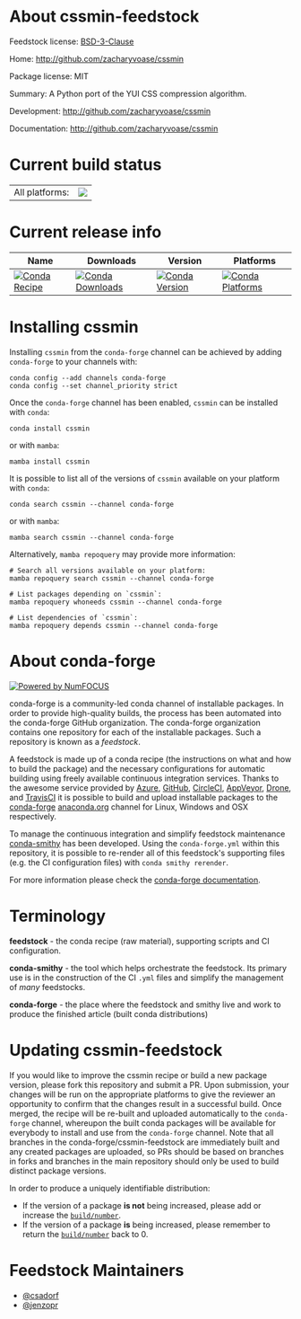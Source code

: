 About cssmin-feedstock
======================

Feedstock license: [BSD-3-Clause](https://github.com/conda-forge/cssmin-feedstock/blob/main/LICENSE.txt)

Home: http://github.com/zacharyvoase/cssmin

Package license: MIT

Summary: A Python port of the YUI CSS compression algorithm.

Development: http://github.com/zacharyvoase/cssmin

Documentation: http://github.com/zacharyvoase/cssmin

Current build status
====================


<table><tr><td>All platforms:</td>
    <td>
      <a href="https://dev.azure.com/conda-forge/feedstock-builds/_build/latest?definitionId=5056&branchName=main">
        <img src="https://dev.azure.com/conda-forge/feedstock-builds/_apis/build/status/cssmin-feedstock?branchName=main">
      </a>
    </td>
  </tr>
</table>

Current release info
====================

| Name | Downloads | Version | Platforms |
| --- | --- | --- | --- |
| [![Conda Recipe](https://img.shields.io/badge/recipe-cssmin-green.svg)](https://anaconda.org/conda-forge/cssmin) | [![Conda Downloads](https://img.shields.io/conda/dn/conda-forge/cssmin.svg)](https://anaconda.org/conda-forge/cssmin) | [![Conda Version](https://img.shields.io/conda/vn/conda-forge/cssmin.svg)](https://anaconda.org/conda-forge/cssmin) | [![Conda Platforms](https://img.shields.io/conda/pn/conda-forge/cssmin.svg)](https://anaconda.org/conda-forge/cssmin) |

Installing cssmin
=================

Installing `cssmin` from the `conda-forge` channel can be achieved by adding `conda-forge` to your channels with:

```
conda config --add channels conda-forge
conda config --set channel_priority strict
```

Once the `conda-forge` channel has been enabled, `cssmin` can be installed with `conda`:

```
conda install cssmin
```

or with `mamba`:

```
mamba install cssmin
```

It is possible to list all of the versions of `cssmin` available on your platform with `conda`:

```
conda search cssmin --channel conda-forge
```

or with `mamba`:

```
mamba search cssmin --channel conda-forge
```

Alternatively, `mamba repoquery` may provide more information:

```
# Search all versions available on your platform:
mamba repoquery search cssmin --channel conda-forge

# List packages depending on `cssmin`:
mamba repoquery whoneeds cssmin --channel conda-forge

# List dependencies of `cssmin`:
mamba repoquery depends cssmin --channel conda-forge
```


About conda-forge
=================

[![Powered by
NumFOCUS](https://img.shields.io/badge/powered%20by-NumFOCUS-orange.svg?style=flat&colorA=E1523D&colorB=007D8A)](https://numfocus.org)

conda-forge is a community-led conda channel of installable packages.
In order to provide high-quality builds, the process has been automated into the
conda-forge GitHub organization. The conda-forge organization contains one repository
for each of the installable packages. Such a repository is known as a *feedstock*.

A feedstock is made up of a conda recipe (the instructions on what and how to build
the package) and the necessary configurations for automatic building using freely
available continuous integration services. Thanks to the awesome service provided by
[Azure](https://azure.microsoft.com/en-us/services/devops/), [GitHub](https://github.com/),
[CircleCI](https://circleci.com/), [AppVeyor](https://www.appveyor.com/),
[Drone](https://cloud.drone.io/welcome), and [TravisCI](https://travis-ci.com/)
it is possible to build and upload installable packages to the
[conda-forge](https://anaconda.org/conda-forge) [anaconda.org](https://anaconda.org/)
channel for Linux, Windows and OSX respectively.

To manage the continuous integration and simplify feedstock maintenance
[conda-smithy](https://github.com/conda-forge/conda-smithy) has been developed.
Using the ``conda-forge.yml`` within this repository, it is possible to re-render all of
this feedstock's supporting files (e.g. the CI configuration files) with ``conda smithy rerender``.

For more information please check the [conda-forge documentation](https://conda-forge.org/docs/).

Terminology
===========

**feedstock** - the conda recipe (raw material), supporting scripts and CI configuration.

**conda-smithy** - the tool which helps orchestrate the feedstock.
                   Its primary use is in the construction of the CI ``.yml`` files
                   and simplify the management of *many* feedstocks.

**conda-forge** - the place where the feedstock and smithy live and work to
                  produce the finished article (built conda distributions)


Updating cssmin-feedstock
=========================

If you would like to improve the cssmin recipe or build a new
package version, please fork this repository and submit a PR. Upon submission,
your changes will be run on the appropriate platforms to give the reviewer an
opportunity to confirm that the changes result in a successful build. Once
merged, the recipe will be re-built and uploaded automatically to the
`conda-forge` channel, whereupon the built conda packages will be available for
everybody to install and use from the `conda-forge` channel.
Note that all branches in the conda-forge/cssmin-feedstock are
immediately built and any created packages are uploaded, so PRs should be based
on branches in forks and branches in the main repository should only be used to
build distinct package versions.

In order to produce a uniquely identifiable distribution:
 * If the version of a package **is not** being increased, please add or increase
   the [``build/number``](https://docs.conda.io/projects/conda-build/en/latest/resources/define-metadata.html#build-number-and-string).
 * If the version of a package **is** being increased, please remember to return
   the [``build/number``](https://docs.conda.io/projects/conda-build/en/latest/resources/define-metadata.html#build-number-and-string)
   back to 0.

Feedstock Maintainers
=====================

* [@csadorf](https://github.com/csadorf/)
* [@jenzopr](https://github.com/jenzopr/)

